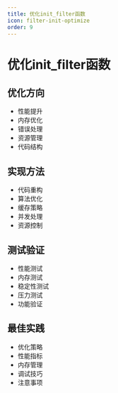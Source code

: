 ```yaml
---
title: 优化init_filter函数
icon: filter-init-optimize
order: 9
---
```


# 优化init_filter函数

## 优化方向
- 性能提升
- 内存优化
- 错误处理
- 资源管理
- 代码结构

## 实现方法
- 代码重构
- 算法优化
- 缓存策略
- 并发处理
- 资源控制

## 测试验证
- 性能测试
- 内存测试
- 稳定性测试
- 压力测试
- 功能验证

## 最佳实践
- 优化策略
- 性能指标
- 内存管理
- 调试技巧
- 注意事项
